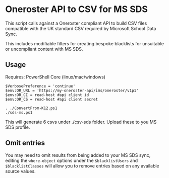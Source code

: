 # Oneroster API to CSV for MS SDS

This script calls against a Oneroster compliant API to build CSV files compatible with the UK standard CSV required by Microsoft School Data Sync.  

This includes modifiable filters for creating bespoke blacklists for unsuitable or uncompliant content with MS SDS.

## Usage

Requires: PowerShell Core (linux/mac/windows)

```
$VerbosePreference = 'continue'
$env:OR_URL = 'https://my-oneroster-api/ims/oneroster/v1p1'
$env:OR_CI = read-host #api client id
$env:OR_CS = read-host #api client secret

. ./ConvertFrom-K12.ps1
./sds-ms.ps1
```

This will generate 6 csvs under ./csv-sds folder. Upload these to you MS SDS profile.


## Omit entries

You may need to omit results from being added to your MS SDS sync, 
editing the `where-object` options under the `$blacklistUsers` 
and `$blacklistClasses` will allow you to remove entries based on any
available source values.

